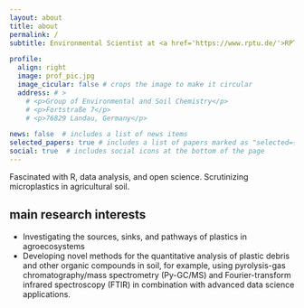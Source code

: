 ```yaml
---
layout: about
title: about
permalink: /
subtitle: Environmental Scientist at <a href='https://www.rptu.de/'>RPTU</a>, iES Landau, Institute for Environmental Sciences.

profile:
  align: right
  image: prof_pic.jpg
  image_cicular: false # crops the image to make it circular
  address: # >
    # <p>Group of Environmental and Soil Chemistry</p>
    # <p>Fortstraße 7</p>
    # <p>76829 Landau, Germany</p>

news: false  # includes a list of news items
selected_papers: true # includes a list of papers marked as "selected={true}"
social: true  # includes social icons at the bottom of the page
---
```


Fascinated with R, data analysis, and open science.
Scrutinizing microplastics in agricultural soil.

<p style="margin-bottom:1.75em;"></p>

## main research interests

- Investigating the sources, sinks, and pathways of plastics in agroecosystems
- Developing novel methods for the quantitative analysis of plastic debris and other organic compounds in soil, for example, using pyrolysis-gas chromatography/mass spectrometry (Py-GC/MS) and Fourier-transform infrared spectroscopy (FTIR) in combination with advanced data science applications.
